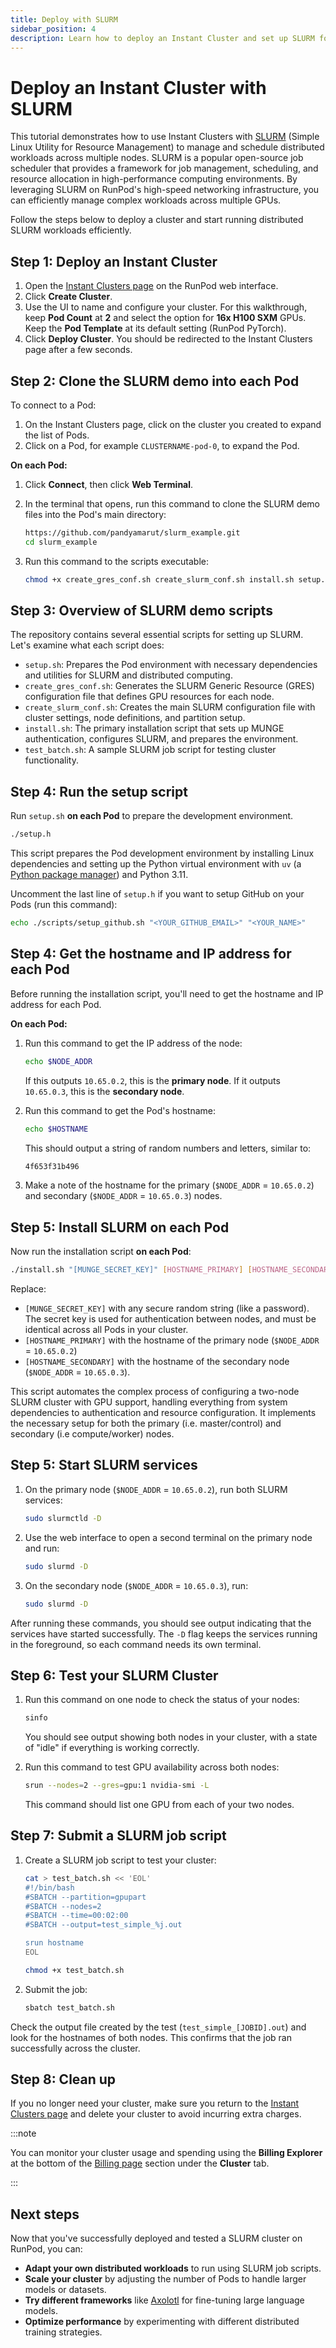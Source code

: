 ```yaml
---
title: Deploy with SLURM
sidebar_position: 4
description: Learn how to deploy an Instant Cluster and set up SLURM for distributed job scheduling.
---
```


# Deploy an Instant Cluster with SLURM

This tutorial demonstrates how to use Instant Clusters with [SLURM](https://slurm.schedmd.com/) (Simple Linux Utility for Resource Management) to manage and schedule distributed workloads across multiple nodes. SLURM is a popular open-source job scheduler that provides a framework for job management, scheduling, and resource allocation in high-performance computing environments. By leveraging SLURM on RunPod's high-speed networking infrastructure, you can efficiently manage complex workloads across multiple GPUs.

Follow the steps below to deploy a cluster and start running distributed SLURM workloads efficiently.

## Step 1: Deploy an Instant Cluster

1. Open the [Instant Clusters page](https://www.runpod.io/console/cluster) on the RunPod web interface.
2. Click **Create Cluster**.
3. Use the UI to name and configure your cluster. For this walkthrough, keep **Pod Count** at **2** and select the option for **16x H100 SXM** GPUs. Keep the **Pod Template** at its default setting (RunPod PyTorch).
4. Click **Deploy Cluster**. You should be redirected to the Instant Clusters page after a few seconds.

## Step 2: Clone the SLURM demo into each Pod

To connect to a Pod:

1. On the Instant Clusters page, click on the cluster you created to expand the list of Pods.
2. Click on a Pod, for example `CLUSTERNAME-pod-0`, to expand the Pod.

**On each Pod:**

1. Click **Connect**, then click **Web Terminal**.
2. In the terminal that opens, run this command to clone the SLURM demo files into the Pod's main directory:

    ```bash
    https://github.com/pandyamarut/slurm_example.git
    cd slurm_example
    ```

3. Run this command to the scripts executable:

    ```bash
    chmod +x create_gres_conf.sh create_slurm_conf.sh install.sh setup.sh test_batch.sh
    ```

## Step 3: Overview of SLURM demo scripts

The repository contains several essential scripts for setting up SLURM. Let's examine what each script does:

- `setup.sh`: Prepares the Pod environment with necessary dependencies and utilities for SLURM and distributed computing.
- `create_gres_conf.sh`: Generates the SLURM Generic Resource (GRES) configuration file that defines GPU resources for each node.
- `create_slurm_conf.sh`: Creates the main SLURM configuration file with cluster settings, node definitions, and partition setup.
- `install.sh`: The primary installation script that sets up MUNGE authentication, configures SLURM, and prepares the environment.
- `test_batch.sh`: A sample SLURM job script for testing cluster functionality.

## Step 4: Run the setup script

Run `setup.sh` **on each Pod** to prepare the development environment.

```bash
./setup.h
```

This script prepares the Pod development environment by installing Linux dependencies and setting up the Python virtual environment with `uv` (a [Python package manager](https://github.com/astral-sh/uv)) and Python 3.11.

Uncomment the last line of `setup.h` if you want to setup GitHub on your Pods (run this command):

```bash
echo ./scripts/setup_github.sh "<YOUR_GITHUB_EMAIL>" "<YOUR_NAME>"
```

## Step 4: Get the hostname and IP address for each Pod

Before running the installation script, you'll need to get the hostname and IP address for each Pod.

**On each Pod:**

1. Run this command to get the IP address of the node:

    ```bash
    echo $NODE_ADDR
    ```

    If this outputs `10.65.0.2`, this is the **primary node**. If it outputs `10.65.0.3`, this is the **secondary node**. 

2. Run this command to get the Pod's hostname:

    ```bash
    echo $HOSTNAME
    ```

    This should output a string of random numbers and letters, similar to:

    ```bash
    4f653f31b496
    ```

3. Make a note of the hostname for the primary (`$NODE_ADDR` = `10.65.0.2`) and secondary (`$NODE_ADDR` = `10.65.0.3`) nodes.

## Step 5: Install SLURM on each Pod

Now run the installation script **on each Pod**:

```bash
./install.sh "[MUNGE_SECRET_KEY]" [HOSTNAME_PRIMARY] [HOSTNAME_SECONDARY] `10.65.0.2` `10.65.0.3`
```

Replace:
- `[MUNGE_SECRET_KEY]` with any secure random string (like a password). The secret key is used for authentication between nodes, and must be identical across all Pods in your cluster.
- `[HOSTNAME_PRIMARY]` with the hostname of the primary node (`$NODE_ADDR` = `10.65.0.2`)
- `[HOSTNAME_SECONDARY]` with the hostname of the secondary node (`$NODE_ADDR` = `10.65.0.3`).

This script automates the complex process of configuring a two-node SLURM cluster with GPU support, handling everything from system dependencies to authentication and resource configuration. It implements the necessary setup for both the primary (i.e. master/control) and secondary (i.e compute/worker) nodes.

## Step 5: Start SLURM services

1. On the primary node (`$NODE_ADDR` = `10.65.0.2`), run both SLURM services:

    ```bash
    sudo slurmctld -D
    ```

2. Use the web interface to open a second terminal on the primary node and run:

    ```bash
    sudo slurmd -D
    ```

3. On the secondary node (`$NODE_ADDR` = `10.65.0.3`), run:

    ```bash
    sudo slurmd -D
    ```

After running these commands, you should see output indicating that the services have started successfully. The `-D` flag keeps the services running in the foreground, so each command needs its own terminal.

## Step 6: Test your SLURM Cluster

1. Run this command on one node to check the status of your nodes:

    ```bash
    sinfo
    ```

    You should see output showing both nodes in your cluster, with a state of "idle" if everything is working correctly.

2. Run this command to test GPU availability across both nodes:

    ```bash
    srun --nodes=2 --gres=gpu:1 nvidia-smi -L
    ```

    This command should list one GPU from each of your two nodes.

## Step 7: Submit a SLURM job script

1. Create a SLURM job script to test your cluster:

    ```bash
    cat > test_batch.sh << 'EOL'
    #!/bin/bash
    #SBATCH --partition=gpupart
    #SBATCH --nodes=2
    #SBATCH --time=00:02:00
    #SBATCH --output=test_simple_%j.out

    srun hostname
    EOL

    chmod +x test_batch.sh
    ```

2. Submit the job:

    ```bash
    sbatch test_batch.sh
    ```

Check the output file created by the test (`test_simple_[JOBID].out`) and look for the hostnames of both nodes. This confirms that the job ran successfully across the cluster.

## Step 8: Clean up

If you no longer need your cluster, make sure you return to the [Instant Clusters page](https://www.runpod.io/console/cluster) and delete your cluster to avoid incurring extra charges.

:::note

You can monitor your cluster usage and spending using the **Billing Explorer** at the bottom of the [Billing page](https://www.runpod.io/console/user/billing) section under the **Cluster** tab.

:::

## Next steps

Now that you've successfully deployed and tested a SLURM cluster on RunPod, you can:

- **Adapt your own distributed workloads** to run using SLURM job scripts.
- **Scale your cluster** by adjusting the number of Pods to handle larger models or datasets.
- **Try different frameworks** like [Axolotl](/instant-clusters/axolotl) for fine-tuning large language models.
- **Optimize performance** by experimenting with different distributed training strategies.